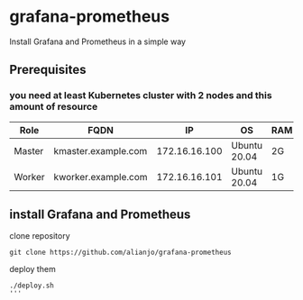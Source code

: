 # grafana-prometheus
Install Grafana and Prometheus in a simple way
## Prerequisites
### you need at least Kubernetes cluster with 2 nodes and this amount of resource
|Role|FQDN|IP|OS|RAM|CPU|
|----|----|----|----|----|----|
|Master|kmaster.example.com|172.16.16.100|Ubuntu 20.04|2G|2|
|Worker|kworker.example.com|172.16.16.101|Ubuntu 20.04|1G|1|

## install Grafana and Prometheus
clone repository

```console
git clone https://github.com/alianjo/grafana-prometheus
```
deploy them

```console
./deploy.sh
'''

